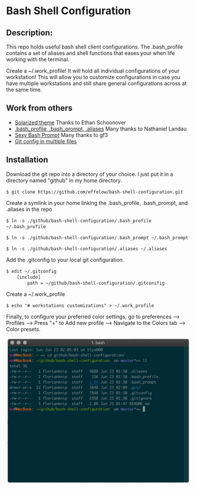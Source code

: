 # Bash Shell Configuration

##  Description: 
This repo holds useful bash shell client configurations. The .bash_profile contains a set of aliases and shell functions that eases your when life working with the terminal.

Create a ~/.work_profile! It will hold all individual configurations of your workstation! This will allow you to customize configurations in case you have multiple workstations and still share general configurations across at the same time. 

## Work from others

* [Solarized theme] Thanks to Ethan Schoonover
* [.bash_profile, .bash_prompt, .aliases] Many thanks to Nathaniel Landau
* [Sexy Bash Prompt] Many thanks to gf3
* [Git config in multiple files]


[Solarized theme]:                          http://ethanschoonover.com/solarized
[.bash_profile, .bash_prompt, .aliases]:    https://gist.github.com/natelandau/10654137
[Sexy Bash Prompt]:                         https://github.com/gf3/dotfiles
[Git config in multiple files]:
https://github.com/ciukes/CommonGitConf

## Installation

Download the git repo into a directory of your choice. I just put it in a directory named "github" in my home directory.

```console
$ git clone https://github.com/effelow/bash-shell-configuration.git
```

Create a symlink in your home linking the .bash_profile, .bash_prompt, and .aliases in the repo

```console
$ ln -s ./github/bash-shell-configuration/.bash_profile ~/.bash_profile
```

```console
$ ln -s ./github/bash-shell-configuration/.bash_prompt ~/.bash_prompt
```

```console
$ ln -s ./github/bash-shell-configuration/.aliases ~/.aliases
```

Add the .gitconfig to your local git configuration. 

```console
$ edit ~/.gitconfig
    [include]
        path = ~/github/bash-shell-configuration/.gitconifig
```

Create a ~/.work_profile

```console
$ echo "# workstations customizations" > ~/.work_profile
```

Finally, to configure your preferred color settings, go to preferences --> Profiles --> Press "+" to Add new profile --> Navigate to the Colors tab --> Color presets. 

<img src="images/solarized_dark.jpg" width="600" >

